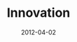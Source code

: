 ---
layout: music 
title: "Innovation"
series: "Game Changers"
date: 2012-04-02 
description: "Brian Wells talks about how Game Changers defeat Goliath by fighting differently."
audio: "http://www.crossroads.net/players/media/hq/gamechangers_04.mp3"
audio-duration: "56:14"
src: "http://www.crossroads.net/players/media/series/GameChangers_110x190.jpg"
---